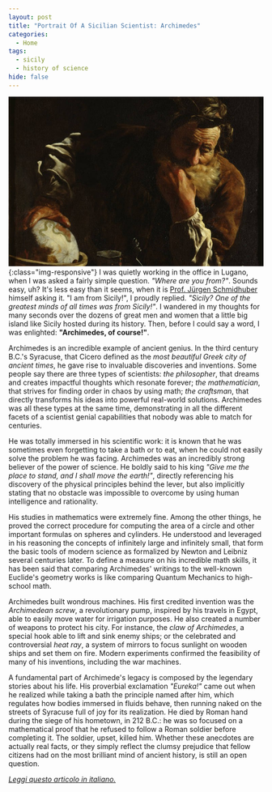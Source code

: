 ```yaml
---
layout: post
title: "Portrait Of A Sicilian Scientist: Archimedes"
categories:
  - Home
tags:
  - sicily
  - history of science
hide: false
---
```

![pirandello](/assets/images/archimede.jpg){:class="img-responsive"}
I was quietly working in the office in Lugano, when I was asked a fairly simple question.
_"Where are you from?"_. Sounds easy, uh? It's less easy than it seems, when it is [Prof. Jürgen Schmidhuber](https://en.wikipedia.org/wiki/J%C3%BCrgen_Schmidhuber) himself asking it.
"I am from Sicily!", I proudly replied. _"Sicily? One of the greatest minds of all times was from Sicily!"_.
I wandered in my thoughts for many seconds over the dozens of great men and women that a little big island like Sicily hosted during its history.
Then, before I could say a word, I was enlighted: __"Archimedes, of course!"__.

Archimedes is an incredible example of ancient genius.
In the third century B.C.'s Syracuse, that Cicero defined as the _most beautiful Greek city of ancient times_, he gave rise to invaluable discoveries and inventions.
Some people say there are three types of scientists: _the philosopher_, that dreams and creates impactful thoughts which resonate forever; _the mathematician_, that strives for finding order in chaos by using math; _the craftsman_, that directly transforms his ideas into powerful real-world solutions.
Archimedes was all these types at the same time, demonstrating in all the different facets of a scientist genial capabilities that nobody was able to match for centuries.

He was totally immersed in his scientific work: it is known that he was sometimes even forgetting to take a bath or to eat, when he could not easily solve the problem he was facing.
Archimedes was an incredibly strong believer of the power of science.
He boldly said to his king _"Give me the place to stand, and I shall move the earth!"_, directly referencing his discovery of the physical principles behind the lever, but also implicitly stating that no obstacle was impossible to overcome by using human intelligence and rationality.

His studies in mathematics were extremely fine.
Among the other things, he proved the correct procedure for computing the area of a circle and other important formulas on spheres and cylinders.
He understood and leveraged in his reasoning the concepts of infinitely large and infinitely small, that form the basic tools of modern science as formalized by Newton and Leibniz several centuries later.
To define a measure on his incredible math skills, it has been said that comparing Archimedes' writings to the well-known Euclide's geometry works is like comparing Quantum Mechanics to high-school math.

Archimedes built wondrous machines.
His first credited invention was the _Archimedean screw_, a revolutionary pump, inspired by his travels in Egypt, able to easily move water for irrigation purposes.
He also created a number of weapons to protect his city.
For instance, the _claw of Archimedes_, a special hook able to lift and sink enemy ships; or the celebrated and controversial _heat ray_, a system of mirrors to focus sunlight on wooden ships and set them on fire.
Modern experiments confirmed the feasibility of many of his inventions, including the war machines.

A fundamental part of Archimede's legacy is composed by the legendary stories about his life.
His proverbial exclamation _"Eureka!"_ came out when he realized while taking a bath the principle named after him, which regulates how bodies immersed in fluids behave, then running naked on the streets of Syracuse full of joy for its realization.
He died by Roman hand during the siege of his hometown, in 212 B.C.: he was so focused on a mathematical proof that he refused to follow a Roman soldier before completing it. The soldier, upset, killed him.
Whether these anecdotes are actually real facts, or they simply reflect the clumsy prejudice that fellow citizens had on the most brilliant mind of ancient history, is still an open question.

<footer class="lang-options">
    <em><a href="{{ site.baseurl }}/home/2020/06/15/archimede-ita.html">Leggi questo articolo in italiano.</a></em>
</footer>
